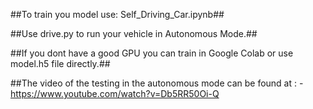 ##To train you model use: Self_Driving_Car.ipynb##

##Use drive.py to run your vehicle in Autonomous Mode.##

##If you dont have a good GPU you can train in Google Colab or use model.h5 file directly.##

##The video of the testing in the autonomous mode can be found at : - https://www.youtube.com/watch?v=Db5RR50Oi-Q

